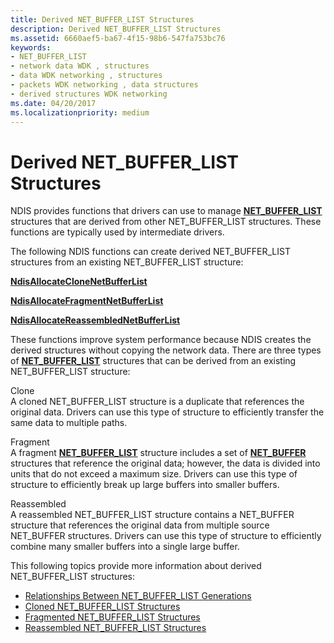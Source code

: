 ```yaml
---
title: Derived NET_BUFFER_LIST Structures
description: Derived NET_BUFFER_LIST Structures
ms.assetid: 6660aef5-ba67-4f15-98b6-547fa753bc76
keywords:
- NET_BUFFER_LIST
- network data WDK , structures
- data WDK networking , structures
- packets WDK networking , data structures
- derived structures WDK networking
ms.date: 04/20/2017
ms.localizationpriority: medium
---
```


# Derived NET\_BUFFER\_LIST Structures





NDIS provides functions that drivers can use to manage [**NET\_BUFFER\_LIST**](/windows-hardware/drivers/ddi/ndis/ns-ndis-_net_buffer_list) structures that are derived from other NET\_BUFFER\_LIST structures. These functions are typically used by intermediate drivers.

The following NDIS functions can create derived NET\_BUFFER\_LIST structures from an existing NET\_BUFFER\_LIST structure:

[**NdisAllocateCloneNetBufferList**](/windows-hardware/drivers/ddi/ndis/nf-ndis-ndisallocateclonenetbufferlist)

[**NdisAllocateFragmentNetBufferList**](/windows-hardware/drivers/ddi/ndis/nf-ndis-ndisallocatefragmentnetbufferlist)

[**NdisAllocateReassembledNetBufferList**](/windows-hardware/drivers/ddi/ndis/nf-ndis-ndisallocatereassemblednetbufferlist)

These functions improve system performance because NDIS creates the derived structures without copying the network data. There are three types of [**NET\_BUFFER\_LIST**](/windows-hardware/drivers/ddi/ndis/ns-ndis-_net_buffer_list) structures that can be derived from an existing NET\_BUFFER\_LIST structure:

<a href="" id="clone"></a>Clone  
A cloned NET\_BUFFER\_LIST structure is a duplicate that references the original data. Drivers can use this type of structure to efficiently transfer the same data to multiple paths.

<a href="" id="fragment"></a>Fragment  
A fragment [**NET\_BUFFER\_LIST**](/windows-hardware/drivers/ddi/ndis/ns-ndis-_net_buffer_list) structure includes a set of [**NET\_BUFFER**](/windows-hardware/drivers/ddi/ndis/ns-ndis-_net_buffer) structures that reference the original data; however, the data is divided into units that do not exceed a maximum size. Drivers can use this type of structure to efficiently break up large buffers into smaller buffers.

<a href="" id="reassembled"></a>Reassembled  
A reassembled NET\_BUFFER\_LIST structure contains a NET\_BUFFER structure that references the original data from multiple source NET\_BUFFER structures. Drivers can use this type of structure to efficiently combine many smaller buffers into a single large buffer.

This following topics provide more information about derived NET\_BUFFER\_LIST structures:

-   [Relationships Between NET\_BUFFER\_LIST Generations](relationships-between-net-buffer-list-generations.md)
-   [Cloned NET\_BUFFER\_LIST Structures](cloned-net-buffer-list-structures.md)
-   [Fragmented NET\_BUFFER\_LIST Structures](fragmented-net-buffer-list-structures.md)
-   [Reassembled NET\_BUFFER\_LIST Structures](reassembled-net-buffer-list-structures.md)

 

